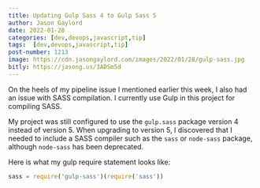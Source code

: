 ```yaml
---
title: Updating Gulp Sass 4 to Gulp Sass 5
author: Jason Gaylord
date: 2022-01-28
categories: [dev,devops,javascript,tip]
tags:  [dev,devops,javascript,tip]
post-number: 1213
image: https://cdn.jasongaylord.com/images/2022/01/28/gulp-sass.jpg
bitly: https://jasong.us/3ADSm5d
---
```


On the heels of my pipeline issue I mentioned earlier this week, I also had an issue with SASS compilation. I currently use Gulp in this project for compiling SASS.

My project was still configured to use the `gulp.sass` package version 4 instead of version 5. When upgrading to version 5, I discovered that I needed to include a SASS compiler such as the `sass` or `node-sass` package, although `node-sass` has been deprecated. 

Here is what my gulp require statement looks like:

```js
sass = require('gulp-sass')(require('sass'))
```